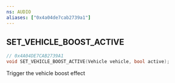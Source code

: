 ```yaml
---
ns: AUDIO
aliases: ["0x4a04de7cab2739a1"]
---
```

## SET_VEHICLE_BOOST_ACTIVE

```c
// 0x4A04DE7CAB2739A1
void SET_VEHICLE_BOOST_ACTIVE(Vehicle vehicle, bool active);
```

Trigger the vehicle boost effect

